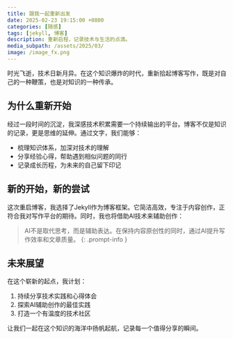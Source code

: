 ```yaml
---
title: 跟我一起重新出发
date: 2025-02-23 19:15:00 +0800
categories: [随感]
tags: [jekyll, 博客]
description: 重新启程，记录技术与生活的点滴。
media_subpath: /assets/2025/03/
image: /image_fx.png
---
```


时光飞逝，技术日新月异。在这个知识爆炸的时代，重新拾起博客写作，既是对自己的一种鞭策，也是对知识的一种传承。

## 为什么重新开始

经过一段时间的沉淀，我深感技术积累需要一个持续输出的平台。博客不仅是知识的记录，更是思维的延伸。通过文字，我们能够：

- 梳理知识体系，加深对技术的理解
- 分享经验心得，帮助遇到相似问题的同行
- 记录成长历程，为未来的自己留下印记

## 新的开始，新的尝试

这次重启博客，我选择了Jekyll作为博客框架。它简洁高效，专注于内容创作，正符合我对写作平台的期待。同时，我也将借助AI技术来辅助创作：

> AI不是取代思考，而是辅助表达。在保持内容原创性的同时，通过AI提升写作效率和文章质量。
{: .prompt-info }

## 未来展望

在这个崭新的起点，我计划：

1. 持续分享技术实践和心得体会
2. 探索AI辅助创作的最佳实践
3. 打造一个有温度的技术社区

让我们一起在这个知识的海洋中扬帆起航，记录每一个值得分享的瞬间。